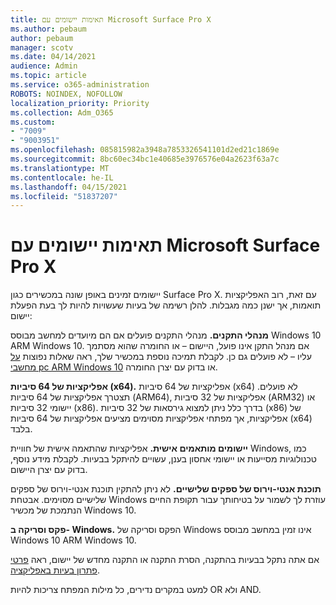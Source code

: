 ```yaml
---
title: תאימות יישומים עם Microsoft Surface Pro X
ms.author: pebaum
author: pebaum
manager: scotv
ms.date: 04/14/2021
audience: Admin
ms.topic: article
ms.service: o365-administration
ROBOTS: NOINDEX, NOFOLLOW
localization_priority: Priority
ms.collection: Adm_O365
ms.custom:
- "7009"
- "9003951"
ms.openlocfilehash: 085815982a3948a7853326541101d2ed21c1869e
ms.sourcegitcommit: 8bc60ec34bc1e40685e3976576e04a2623f63a7c
ms.translationtype: MT
ms.contentlocale: he-IL
ms.lasthandoff: 04/15/2021
ms.locfileid: "51837207"
---
```

# <a name="app-compatibility-with-microsoft-surface-pro-x"></a>תאימות יישומים עם Microsoft Surface Pro X

יישומים זמינים באופן שונה במכשירים כגון Surface Pro X. עם זאת, רוב האפליקציות תואמות, אך ישנן כמה מגבלות. להלן רשימה של בעיות שעשויות להיות לך בעת הפעלת יישום: 

**מנהלי התקנים.** מנהלי התקנים פועלים אם הם מיועדים למחשב מבוסס Windows 10 ARM Windows 10. אם מנהל התקן אינו פועל, היישום – או החומרה שהוא מסתמך עליו – לא פועלים גם כן. לקבלת תמיכה נוספת במכשיר שלך, ראה שאלות נפוצות [על מחשבי pc ARM Windows 10](https://support.microsoft.com/windows/windows-10-arm-based-pcs-faq-477f51df-2e3b-f68f-31b0-06f5e4f8ebb5) או בדוק עם יצרן החומרה.

**אפליקציות של 64 סיביות (x64).** אפליקציות של 64 סיביות (x64) לא פועלים. תצטרך אפליקציות של 64 סיביות (ARM64), אפליקציות של 32 סיביות (ARM32) או יישומי 32 סיביות (x86). בדרך כלל ניתן למצוא גירסאות של 32 סיביות (x86) של אפליקציות, אך מפתחי אפליקציות מסוימים מציעים אפליקציות של 64 סיביות (x64) בלבד.

**יישומים מותאמים אישית.** אפליקציות שהתאמה אישית של חוויית Windows, כמו טכנולוגיות מסייעות או יישומי אחסון בענן, עשויים להיתקל בבעיות. לקבלת מידע נוסף, בדוק עם יצרן היישום.

**תוכנת אנטי-וירוס של ספקים שלישיים.** לא ניתן להתקין תוכנת אנטי-וירוס של ספקים שלישיים מסוימים. אבטחת Windows עוזרת לך לשמור על בטיחותך עבור תקופת החיים הנתמכת של מכשיר Windows 10.

**פקס וסריקה ב- Windows.** הפקס וסריקה של Windows אינו זמין במחשב מבוסס Windows 10 ARM Windows 10.

אם אתה נתקל בבעיות בהתקנה, הסרת התקנה או התקנה מחדש של יישום, ראה [פרטי פתרון בעיות באפליקציה](https://docs.microsoft.com/troubleshoot/mem/intune/troubleshoot-app-install#app-troubleshooting-details).

למעט במקרים נדירים, כל מילות המפתח צריכות להיות OR ולא AND.